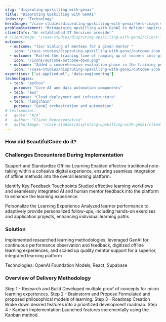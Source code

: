 ```yaml
---
slug: "dispruting-upskilling-with-genai"
title: "Dispruting Upskilling with GenAI"
industry: "Technology"
heroImage: "/case-studies/dispruting-upskilling-with-genai/hero-image.svg"
problemStatement: "Reimagining upskilling with GenAI to deliver superior systems and workflows compared to traditional training methods"
clientInfo: "An established IT Services provider"
# clientImage: "/case-studies/dispruting-upskilling-with-genai/client-logo.svg"
outcomes:
  - outcome: "(5x) Scaling of mentees for a given mentor "
    icon: "/case-studies/dispruting-upskilling-with-genai/outcome-icon.svg"
  - outcome: "Halfed the training time of ramping up of leaners into projects"
    icon: "/icons/outcome/outcome-down.png"
  - outcome: "Added a comprehensive evaluation phase in the training period"
    icon: "/case-studies/dispruting-upskilling-with-genai/outcome-icon.svg"
expertises: ["ai-applied-ml", "data-engineering"]
technologies:
  - tech: "python"
    purpose: "Core AI and data automation components"
  - tech: "aws"
    purpose: "Cloud deployment and infrastructure"
  - tech: "langchain"
    purpose: "GenAI orchestration and automation"
# testimonial:
#   quote: "N/A"
#   author: "Client Representative"
#   authorImage: "/case-studies/dispruting-upskilling-with-genai/client-author.svg"
---
```




### How did BeautifulCode do it?

### Challenges Encountered During Implementation
Support and Standardize Offline Learning
Enabled effective traditional note-taking within a cohesive digital experience, ensuring seamless integration of offline methods into the overall learning platform.

Identify Key Feedback Touchpoints
Studied effective learning workflows and seamlessly integrated AI and human mentor feedback into the platform to enhance the learning experience.

Personalize the Learning Experience
Analyzed learner performance to adaptively provide personalized follow-ups, including hands-on exercises and application projects, enhancing individual learning paths

### Solution
Implemented researched learning methodologies, leveraged GenAI for continuous performance observation and feedback, digitized offline learning experiences, and scaled up quality mentor support for a superior, integrated learning platform

Technologies: OpenAI Foundation Models, React, Supabase

### Overview of Delivery Methodology
Step 1 - Research and Build 
Developed multiple proof of concepts for micro learning experiences.
Step 2 - Brainstorm and Propose 
Formulated and proposed philosophical models of learning.
Step 3 - Roadmap Creation
Broke down desired features into a prioritized development roadmap.
Step 4 - Kanban Implementation 
Launched features incrementally using the Kanban method.

